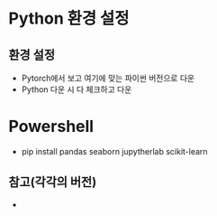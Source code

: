 # Python 환경 설정


## 환경 설정
- Pytorch에서 보고 여기에 맞는 파이썬 버전으로 다운
- Python 다운 시 다 체크하고 다운

# Powershell
- pip install pandas seaborn jupytherlab scikit-learn


## 참고(각각의 버전)

- 



